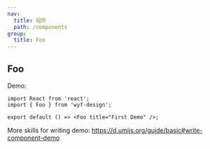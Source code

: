 ```yaml
---
nav:
  title: 组件
  path: /components
group:
  title: Foo
---
```


## Foo

Demo:

```tsx
import React from 'react';
import { Foo } from 'wyf-design';

export default () => <Foo title="First Demo" />;
```

More skills for writing demo: https://d.umijs.org/guide/basic#write-component-demo
